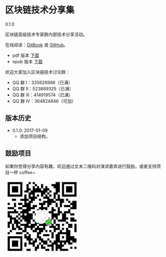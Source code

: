 # 区块链技术分享集
0.1.0

区块链高级技术专家群内部技术分享活动。

在线阅读：[GitBook](https://www.gitbook.com/book/yeasy/blockchain_talks) 或 [GitHub](https://github.com/yeasy/blockchain_talks/blob/master/SUMMARY.md)。

* pdf 版本 [下载](https://www.gitbook.com/download/pdf/book/yeasy/blockchain_talks)
* epub 版本 [下载](https://www.gitbook.com/download/epub/book/yeasy/blockchain_talks)

欢迎大家加入区块链技术讨论群：

* QQ 群   I：335626996（已满）
* QQ 群  II：523889325（已满）
* QQ 群 III：414919574（已满）
* QQ 群  IV：364824846（可加）

## 版本历史

* 0.1.0: 2017-01-09
    * 添加项目结构。


## 鼓励项目

如果你觉得分享内容有趣，欢迎通过文末二维码对演讲嘉宾进行鼓励，或者支持项目一杯 coffee~

![coffee](_images/donate.jpeg)
